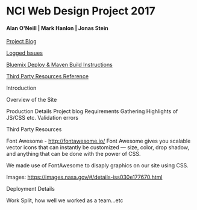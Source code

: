 # NCI Web Design Project 2017

#### Alan O'Neill | Mark Hanlon  | Jonas Stein

[Project Blog](https://github.com/oneillal/nci-web-project/blob/master/docs/index.md)

[Logged Issues](https://github.com/oneillal/nci-web-project/issues?utf8=%E2%9C%93&q=is%3Aissue)

[Bluemix Deploy & Maven Build Instructions](https://github.com/oneillal/nci-web-project/blob/master/docs/Bluemix_Maven.md)

[Third Party Resources Reference](https://github.com/oneillal/nci-web-project/blob/master/docs/3rd%20party%20media%20INDEX)

Introduction

Overview of the Site

Production Details
Project blog
Requirements Gathering
Highlights of JS/CSS etc.
Validation errors

Third Party Resources

Font Awesome - http://fontawesome.io/
Font Awesome gives you scalable vector icons that can instantly be customized — size, color, drop shadow, and anything that can be done with the power of CSS.

We made use of FontAwesome to disaply graphics on our site using CSS.

Images:
https://images.nasa.gov/#/details-iss030e177670.html

Deployment Details

Work Split, how well we worked as a team...etc

